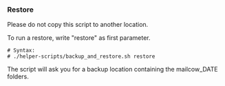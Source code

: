 ### Restore

Please do not copy this script to another location.

To run a restore, write "restore" as first parameter.


```
# Syntax:
# ./helper-scripts/backup_and_restore.sh restore

```

The script will ask you for a backup location containing the mailcow_DATE folders.

